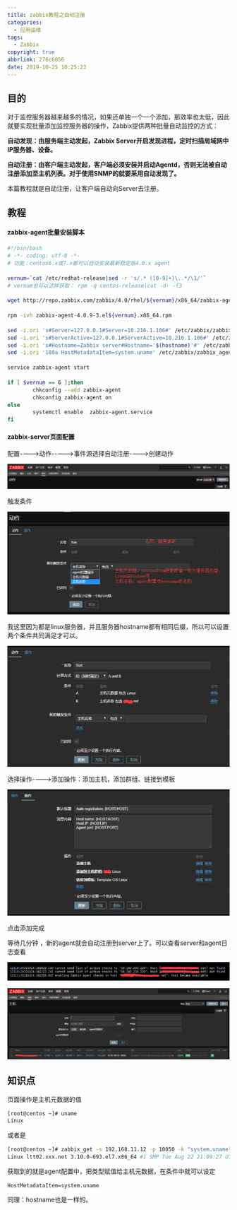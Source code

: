 ```yaml
---
title: zabbix教程之自动注册
categories:
  - 应用运维
tags:
  - Zabbix
copyright: true
abbrlink: 276c6656
date: 2019-10-25 10:25:23
---
```


## 目的

对于监控服务器越来越多的情况，如果还单独一个一个添加，那效率也太低，因此就要实现批量添加监控服务器的操作，Zabbix提供两种批量自动监控的方式：

**自动发现：由服务端主动发起，Zabbix Server开启发现进程，定时扫描局域网中IP服务器、设备。**

**自动注册：由客户端主动发起，客户端必须安装并启动Agentd，否则无法被自动注册添加至主机列表。对于使用SNMP的就要采用自动发现了。**

本篇教程就是自动注册，让客户端自动向Server去注册。

<!--more-->

## 教程

#### zabbix-agent批量安装脚本

```bash
#!/bin/bash
# -*- coding: utf-8 -*-
# 功能：centos6.x或7.x都可以自动安装最新稳定版4.0.x agent

vernum=`cat /etc/redhat-release|sed -r 's/.* ([0-9]+)\..*/\1/'`
# vernum也可以这样获取： rpm -q centos-release|cut -d- -f3

wget http://repo.zabbix.com/zabbix/4.0/rhel/${vernum}/x86_64/zabbix-agent-4.0.9-3.el${vernum}.x86_64.rpm

rpm -ivh zabbix-agent-4.0.9-3.el${vernum}.x86_64.rpm

sed -i.ori 's#Server=127.0.0.1#Server=10.216.1.106#' /etc/zabbix/zabbix_agentd.conf
sed -i.ori 's#ServerActive=127.0.0.1#ServerActive=10.216.1.106#' /etc/zabbix/zabbix_agentd.conf
sed -i.ori 's#Hostname=Zabbix server#Hostname='$(hostname)'#' /etc/zabbix/zabbix_agentd.conf
sed -i.ori '180a HostMetadataItem=system.uname' /etc/zabbix/zabbix_agentd.conf

service zabbix-agent start

if [ $vernum == 6 ];then
        chkconfig --add zabbix-agent
        chkconfig zabbix-agent on
else
        systemctl enable  zabbix-agent.service
fi
```

#### zabbix-server页面配置

配置---->动作----->事件源选择自动注册---->创建动作

![](zabbix教程之自动注册/1.png)

触发条件

![](zabbix教程之自动注册/2.png)

我这里因为都是linux服务器，并且服务器hostname都有相同后缀，所以可以设置两个条件共同满足才可以。

![](zabbix教程之自动注册/3.png)

选择操作---->添加操作：添加主机，添加群组、链接到模板

![](zabbix教程之自动注册/4.png)

点击添加完成

等待几分钟 ，新的agent就会自动注册到server上了。可以查看server和agent日志查看

![](zabbix教程之自动注册/5.png)

![](zabbix教程之自动注册/6.png)

## 知识点

页面操作是主机元数据的值 

```bash
[root@centos ~]# uname
Linux
```

或者是

```bash
[root@centos ~]# zabbix_get -s 192.168.11.12 -p 10050 -k "system.uname"
Linux ltt02.xxx.net 3.10.0-693.el7.x86_64 #1 SMP Tue Aug 22 21:09:27 UTC 2017 x86_64
```

获取到的就是agent配置中，把类型赋值给主机元数据，在条件中就可以设定

```
HostMetadataItem=system.uname
```

同理：hostname也是一样的。